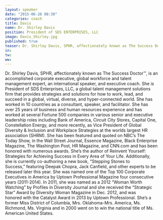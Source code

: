 ```yaml
---
layout: speaker
date: "2015-06-26 08:30"
categories: coach
title: Davis
name: Dr. Shirley Davis
position: President of SDS ENTERPRISES, LLC
image: Davis_Shirley.jpg
published: true
teaser: Dr. Shirley Davis, SPHR, affectionately known as The Success Doctor™, is an accomplished corporate executive, global workforce and talent management expert, an international speaker, and executive coach.
in:
tw:
ww: 
---
```

Dr. Shirley Davis, SPHR, affectionately known as The Success Doctor™, is an accomplished corporate executive, global workforce and talent management expert, an international speaker, and executive coach. She is President of SDS Enterprises, LLC, a global talent
management solutions firm that provides strategies and solutions for how to work, lead, and succeed in a global, virtual, diverse, and hyper-connected world. She has worked in 10 countries as a consultant, speaker, and facilitator.
She has over 25 years of business and human resources experience and has worked at several Fortune 500 companies in various senior and executive leadership roles including Bank of America, Circuit City Stores, Capital One, Constellation Energy, and more recently,
as Vice President of Global Diversity & Inclusion and Workplace Strategies at the worlds largest HR association (SHRM). She has been featured and quoted on NBC’s The Today Show, in the Wall Street Journal, Essence Magazine, Black Enterprise Magazine, The Washington Post, HR Magazine, and CNN.com and has been honored with numerous awards. She’s the author of Reinvent Yourself: Strategies for Achieving Success in Every Area of Your Life. Additionally, she is currently co-authoring a new book, “Stepping Stones to Success,” featuring Deepak Chopra, Jack Canfield, and other experts to be released later this year.
She was named one of the Top 100 Corporate Executives in America by Uptown Professional Magazine four consecutive years (2011-2014). In 2011, she was named as a 2012 “Woman Worth Watching” by Profiles in Diversity Journal and she received the “Strategic Star” Award by Diversity Woman Magazine in Dec. 2012, and was honored with the Catalyst Award in 2013 by Uptown Professional. She’s a former Miss District of Columbia, Mrs. Oklahoma-Mrs. America, Ms. Richmond, Ms. Virginia and in 2000 went on to win the national title of Ms. American United States.
